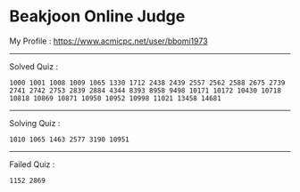 # Beakjoon Online Judge

My Profile : https://www.acmicpc.net/user/bbomi1973

---

Solved Quiz : 
```
1000 1001 1008 1009 1065 1330 1712 2438 2439 2557 2562 2588 2675 2739 2741 2742 2753 2839 2884 4344 8393 8958 9498 10171 10172 10430 10718 10818 10869 10871 10950 10952 10998 11021 13458 14681
```

---

Solving Quiz :
```
1010 1065 1463 2577 3190 10951
```

---

Failed Quiz :
```
1152 2869
```